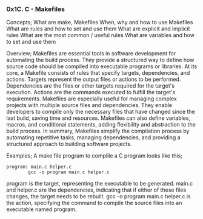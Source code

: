 ### 0x1C. C - Makefiles

Concepts;
What are make, Makefiles
When, why and how to use Makefiles
What are rules and how to set and use them
What are explicit and implicit rules
What are the most common / useful rules
What are variables and how to set and use them

Overview;
Makefiles are essential tools in software development for automating the build process. 
They provide a structured way to define how source code should be compiled into executable programs or libraries.
At its core, a Makefile consists of rules that specify targets, dependencies, and actions. 
Targets represent the output files or actions to be performed. Dependencies are the files or other targets required for the target's execution. 
Actions are the commands executed to fulfill the target's requirements.
Makefiles are especially useful for managing complex projects with multiple source files and dependencies. 
They enable developers to compile only the necessary files that have changed since the last build, saving time and resources.
Makefiles can also define variables, macros, and conditional statements, adding flexibility and abstraction to the build process.
In summary, Makefiles simplify the compilation process by automating repetitive tasks, managing dependencies, and providing a structured approach to building software projects.

Examples;
A make file program to complile a C program looks like this;

	program: main.c helper.c
    		gcc -o program main.c helper.c

program is the target, representing the executable to be generated.
main.c and helper.c are the dependencies, indicating that if either of these files changes, the target needs to be rebuilt.
gcc -o program main.c helper.c is the action, specifying the command to compile the source files into an executable named program.

